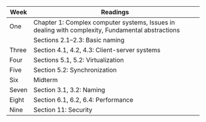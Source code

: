 |Week | Readings | 
|----------|----------|
|One | Chapter 1: Complex computer systems, Issues in dealing with complexity, Fundamental abstractions
|| Sections 2.1–2.3: Basic naming|
|Three | Section 4.1, 4.2, 4.3: Client-server systems|
|Four | Sections 5.1, 5.2: Virtualization |
|Five | Section 5.2: Synchronization|
|Six | Midterm |
|Seven | Section 3.1, 3.2: Naming |
|Eight | Section 6.1, 6.2, 6.4: Performance|
|Nine | Section 11: Security |
